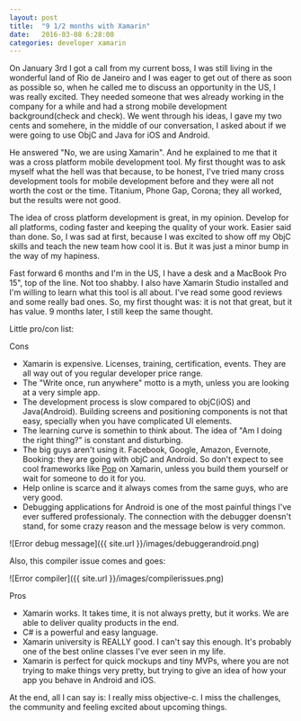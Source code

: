 ```yaml
---
layout: post
title:  "9 1/2 months with Xamarin"
date:   2016-03-08 6:28:00
categories: developer xamarin
---
```

On January 3rd I got a call from my current boss, I was still living in the wonderful land of Rio de Janeiro and I was eager to get out of there as soon as possible so, when he called me to discuss an opportunity in the US, I was really excited. They needed someone that wes already working in the company for a while and had a strong mobile development background(check and check). We went through his ideas, I gave my two cents and somehere, in the middle of our conversation, I asked about if we were going to use ObjC and Java for iOS and Android.

He answered "No, we are using Xamarin". And he explained to me that it was a cross platform mobile development tool. My first thought was to ask myself what the hell was that because, to be honest, I've tried many cross development tools for mobile development before and they were all not worth the cost or the time. Titanium, Phone Gap, Corona; they all worked, but the results were not good.

The idea of cross platform development is great, in my opinion. Develop for all platforms, coding faster and keeping the quality of your work. Easier said than done. So, I was sad at first, because I was excited to show off my ObjC skills and teach the new team how cool it is. But it was just a minor bump in the way of my hapiness.

Fast forward 6 months and I'm in the US, I have a desk and a MacBook Pro 15", top of the line. Not too shabby. I also have Xamarin Studio installed and I'm willing to learn what this tool is all about. I've read some good reviews and some really bad ones. So, my first thought was: it is not that great, but it has value. 9 months later, I still keep the same thought.

Little pro/con list:

Cons

-	Xamarin is expensive. Licenses, training, certification, events. They are all way out of you regular developer price range.
-	The "Write once, run anywhere" motto is a myth, unless you are looking at a very simple app. 
-	The development process is slow compared to objC(iOS) and Java(Android). Building screens and positioning components is not that easy, specially when you have complicated UI elements.
-	The learning curve is somethin to think about. The idea  of "Am I doing the right thing?" is constant and disturbing.
-	The big guys aren't using it. Facebook, Google, Amazon, Evernote, Booking: they are going with objC and Android. So don't expect to see cool frameworks like [Pop][pop-url] on Xamarin, unless you build them yourself or wait for someone to do it for you.
-	Help online is scarce and it always comes from the same guys, who are very good.
-	Debugging applications for Android is one of the most painful things I've ever suffered professionaly. The connection with the debugger doensn't stand, for some crazy reason and the message below is very common.

![Error debug message]({{ site.url }}/images/debuggerandroid.png)

Also, this compiler issue comes and goes:

![Error compiler]({{ site.url }}/images/compilerissues.png)


Pros

-	Xamarin works. It takes time, it is not always pretty, but it works. We are able to deliver quality products in the end.
-	C# is a powerful and easy language.
-	Xamarin university is REALLY good. I can't say this enough. It's probably one of the best online classes I've ever seen in my life.
-	Xamarin is perfect for quick mockups and tiny MVPs, where you are not trying to make things very pretty, but trying to give an idea of how your app you behave in Android and iOS.

At the end, all I can say is: I really miss objective-c. I miss the challenges, the community and feeling excited about upcoming things.


[pop-url]: https://github.com/facebook/pop
